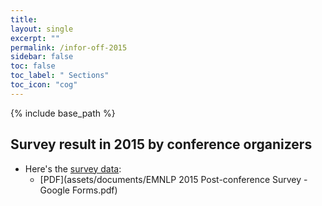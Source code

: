 ```yaml
---
title: 
layout: single
excerpt: ""
permalink: /infor-off-2015
sidebar: false
toc: false
toc_label: " Sections"
toc_icon: "cog"
---
```

{% include base_path %}

## Survey result in 2015 by conference organizers
- Here's the [survey data](https://docs.google.com/spreadsheets/d/1MAiqf3jAGbLf5aSx06IhnhnvDGfStJdZQKzZBDzYPQQ/edit?usp=sharing): 
  - [PDF](assets/documents/EMNLP 2015 Post-conference Survey - Google Forms.pdf)
     
